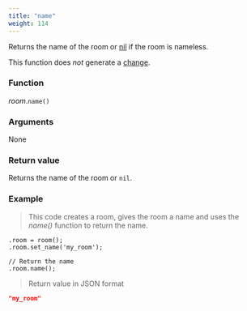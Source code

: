 ```yaml
---
title: "name"
weight: 114
---
```


Returns the name of the room or [nil](../../nil) if the room is nameless.

This function does *not* generate a [change](../../../overview/changes).

### Function

*room*.`name()`

### Arguments

None

### Return value

Returns the name of the room or `nil`.

### Example

> This code creates a room, gives the room a name and uses the _name()_ function to return the name.

```thingsdb,json_response
.room = room();
.room.set_name('my_room');

// Return the name
.room.name();
```

> Return value in JSON format

```json
"my_room"
```
